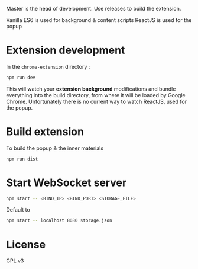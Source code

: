Master is the head of development. Use releases to build the extension.

Vanilla ES6 is used for background & content scripts
ReactJS is used for the popup

# Extension development

In the ```chrome-extension``` directory :

```bash
npm run dev
```

This will watch your **extension background** modifications and bundle everything into the build directory, from where it will be loaded by Google Chrome.
Unfortunately there is no current way to watch ReactJS, used for the popup.

# Build extension

To build the popup & the inner materials

```bash
npm run dist
```

# Start WebSocket server

```bash
npm start -- <BIND_IP> <BIND_PORT> <STORAGE_FILE>
```

Default to

```bash
npm start -- localhost 8080 storage.json
```

# License

GPL v3